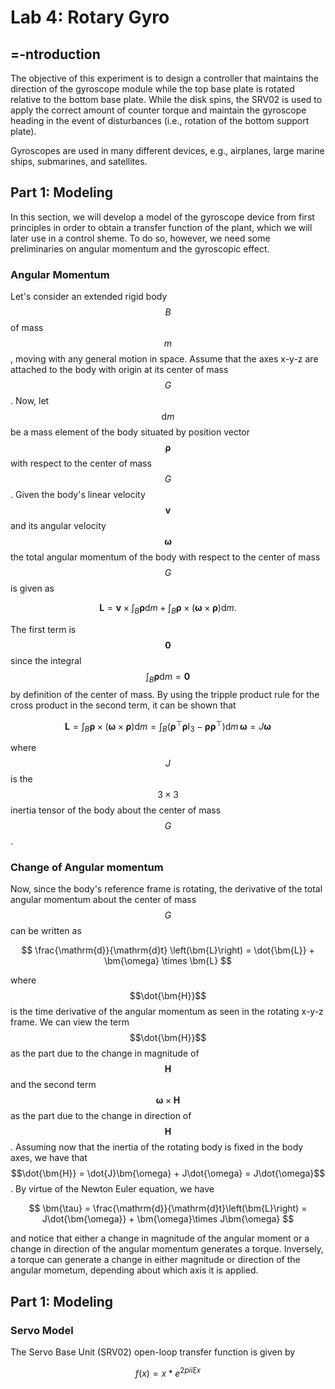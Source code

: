 # Lab 4: Rotary Gyro

## =-ntroduction

The objective of this experiment is to design a controller that maintains the direction of the gyroscope module while the top base plate is rotated relative to the bottom base plate. While the disk spins, the SRV02 is used to apply the correct amount of counter torque and maintain the gyroscope heading in the event of disturbances (i.e., rotation of the bottom support plate).

Gyroscopes are used in many different devices, e.g., airplanes, large marine ships, submarines, and satellites.

## Part 1: Modeling

In this section, we will develop a model of the gyroscope device from first principles in order to obtain a transfer function of the plant, which we will later use in a control sheme. To do so, however, we need some preliminaries on angular momentum and the gyroscopic effect.

### Angular Momentum

Let's consider an extended rigid body $$B$$ of mass $$m$$, moving with any general motion in space. Assume that the axes x-y-z are attached to the body with origin at its center of mass $$G$$. Now, let $$\mathrm{d}m$$ be a mass element of the body situated by position vector $$\bm{\rho}$$ with respect to the center of mass $$G$$. Given the body's linear velocity $$\bm{v}$$  and its angular velocity $$\bm{\omega}$$ the total angular momentum of the body with respect to the center of mass $$G$$ is given as

$$
\bm{L} = \bm{v}\times \int_B \bm{\rho}\mathrm{d}m + \int_{B} \bm{\rho} \times \left(\bm{\omega}\times\bm{\rho}\right)\mathrm{d}m.
$$

The first term is $$\bm{0}$$ since the integral $$\int_B \bm{\rho}\mathrm{d}m = \bm{0}$$ by definition of the center of mass. By using the tripple product rule for the cross product in the second term, it can be shown that&#x20;

$$
\bm{L} = \int_{B} \bm{\rho} \times \left(\bm{\omega}\times\bm{\rho}\right)\mathrm{d}m =  \int_{B} (\bm{\rho}^\top \bm{\rho} \mathrm{I}_3 -\bm{\rho}\bm{\rho}^\top) \mathrm{d}m \, \bm{\omega} = J\bm{\omega}
$$

where $$J$$ is the $$3\times3$$ inertia tensor of the body about the center of mass $$G$$.

### Change of Angular momentum

Now, since the body's reference frame is rotating, the derivative of the total angular momentum about the center of mass $$G$$ can be written as

$$
\frac{\mathrm{d}}{\mathrm{d}t} \left(\bm{L}\right) = \dot{\bm{L}} + \bm{\omega} \times \bm{L}
$$

where $$\dot{\bm{H}}$$is the time derivative of the angular momentum as seen in the rotating x-y-z frame. We can view the term $$\dot{\bm{H}}$$ as the part due to the change in magnitude of $$\bm{H}$$ and the second term $$\bm{\omega}\times\bm{H}$$ as the part due to the change in direction of $$\bm{H}$$. Assuming now that the inertia of the rotating body is fixed in the body axes, we have that $$\dot{\bm{H}} = \dot{J}\bm{\omega} + J\dot{\omega} = J\dot{\omega}$$. By virtue of the Newton Euler equation, we have

$$
\bm{\tau} = \frac{\mathrm{d}}{\mathrm{d}t}\left(\bm{L}\right) = J\dot{\bm{\omega}} + \bm{\omega}\times J\bm{\omega}
$$

and notice that either a change in magnitude of the angular moment or a change in direction of the angular momentum generates a torque. Inversely, a torque can generate a change in either magnitude or direction of the angular mometum, depending about which axis it is applied.

## Part 1: Modeling

### Servo Model

The Servo Base Unit (SRV02) open-loop transfer function is given by

$$
f(x) = x * e^{2 pi i \xi x}
$$
